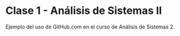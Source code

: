 # Clase 1 - Análisis de Sistemas II

Ejemplo del uso de GitHub.com en el curso de Análisis de Sistemas 2.
